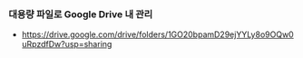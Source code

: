 ### 대용량 파일로 Google Drive 내 관리
* https://drive.google.com/drive/folders/1GO20bpamD29ejYYLy8o9OQw0uRpzdfDw?usp=sharing
